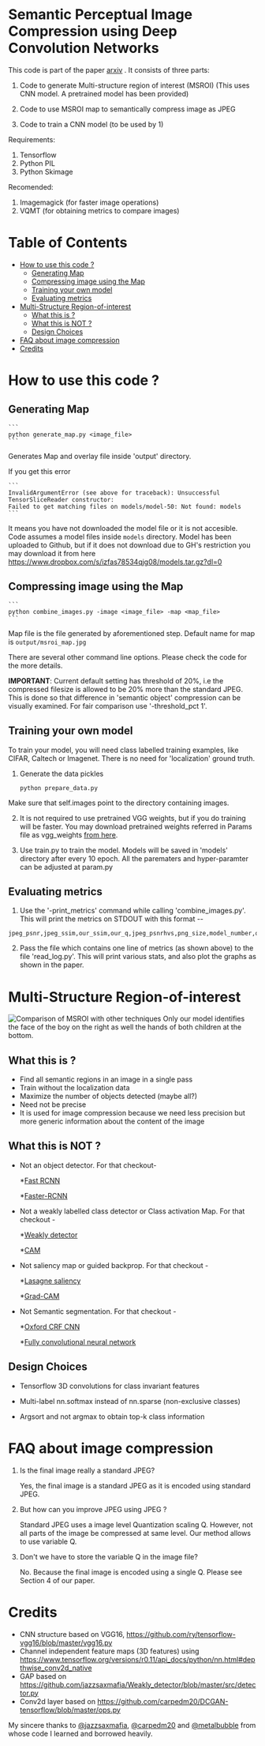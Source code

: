 # Semantic Perceptual Image Compression using Deep Convolution Networks

This code is part of the paper [arxiv](http://gpgpu.cs-i.brandeis.edu/semantic_jpeg.pdf) . It consists of three parts:

1. Code to generate Multi-structure region of interest (MSROI)
   (This uses CNN model. A pretrained model has been provided)

2. Code to use MSROI map to semantically compress image as JPEG

3. Code to train a CNN model (to be used by 1)

Requirements:
1. Tensorflow
2. Python PIL
3. Python Skimage

Recomended:
1. Imagemagick (for faster image operations)
2. VQMT (for obtaining metrics to compare images)

Table of Contents
=================

   * [How to use this code ?](#how-to-use-this-code-)
      * [Generating Map](#generating-map)
      * [Compressing image using the Map](#compressing-image-using-the-map)
      * [Training your own model](#training-your-own-model)
      * [Evaluating metrics](#evaluating-metrics)
   * [Multi-Structure Region-of-interest](#multi-structure-region-of-interest)
      * [What this is ?](#what-this-is-)
      * [What this is NOT ?](#what-this-is-not-)
      * [Design Choices](#design-choices)
   * [FAQ about image compression](#faq-about-image-compression)
   * [Credits](#credits)

# How to use this code ?

## Generating Map

    ```
    python generate_map.py <image_file>
    ```
Generates Map and overlay file inside 'output' directory.

If you get this error

    ```
    InvalidArgumentError (see above for traceback): Unsuccessful TensorSliceReader constructor: 
    Failed to get matching files on models/model-50: Not found: models
    ```
It means you have not downloaded the model file or it is not accesible. Code assumes a model files inside `models` directory. 
Model has been uploaded to Github, but if it does not download due to GH's restriction you may download it from here
https://www.dropbox.com/s/izfas78534qjg08/models.tar.gz?dl=0
    
## Compressing image using the Map

    ```
    python combine_images.py -image <image_file> -map <map_file>
    ```
Map file is the file generated by aforementioned step. Default name for map is `output/msroi_map.jpg`
    
There are several other command line options. Please check the code for the more details.

**IMPORTANT**:
Current default setting has threshold of 20%, i.e the compressed filesize is allowed to be 20% more 
than the standard JPEG. This is done so that difference in 'semantic object' compression can be visually examined.
For fair comparison use '-threshold_pct 1'.
    

## Training your own model

To train your model, you will need class labelled training examples, like CIFAR, Caltech or Imagenet.
There is no need for 'localization' ground truth.

1. Generate the data pickles
    ```
    python prepare_data.py
    ```
Make sure that self.images point to the directory containing images.

2. It is not required to use pretrained VGG weights, but if you do training will be faster. 
You may download pretrained weights referred in Params file as vgg_weights [from here](https://drive.google.com/file/d/0B5o40yxdA9PqOVI5dF9tN3NUc2c/view?usp=sharing).

3. Use train.py to train the model. Models will be saved in 'models' directory after every 10 epoch. All the parematers and hyper-paramter can be adjusted at param.py


## Evaluating metrics

1. Use the '-print_metrics' command while calling 'combine_images.py'. This will print the metrics on STDOUT with this format --

```
jpeg_psnr,jpeg_ssim,our_ssim,our_q,jpeg_psnrhvs,png_size,model_number,our_size,filename,jpeg_vifp,jpeg_q,jpeg_msssim,our_psnrhvsm,jpeg_psnrhvsm,our_vifp,our_psnr,our_msssim,our_psnrhvs,jpeg_size
```

2. Pass the file which contains one line of metrics (as shown above) to the file 'read_log.py'. This will print various stats, and also plot the graphs as shown in the paper.



# Multi-Structure Region-of-interest
![Comparison of MSROI with other techniques](https://raw.githubusercontent.com/iamaaditya/image-compression-cnn/master/girl_msroi.png)
Only our model identifies the face of the boy on the right as well the hands of both children at the bottom. 

## What this is ?
* Find all semantic regions in an image in a single pass
* Train without the localization data
* Maximize the number of objects detected (maybe all?)
* Need not be precise
* It is used for image compression because we need less precision but more generic information about the content of the image


## What this is NOT ?

* Not an object detector. For that checkout-

    *[Fast RCNN](https://github.com/rbgirshick/fast-rcnn)
    
    *[Faster-RCNN](https://github.com/rbgirshick/py-faster-rcnn) 
    
* Not a weakly labelled class detector or Class activation Map. For that checkout -

    *[Weakly detector](https://github.com/jazzsaxmafia/Weakly_detector) 
    
    *[CAM](https://github.com/metalbubble/CAM) 
    
* Not saliency map or guided backprop. For that checkout -

    *[Lasagne saliency](https://github.com/Lasagne/Recipes/blob/master/examples/Saliency%20Maps%20and%20Guided%20Backpropagation.ipynb) 
    
    *[Grad-CAM](https://github.com/ramprs/grad-cam) 
    
* Not Semantic segmentation. For that checkout -

    *[Oxford CRF CNN](https://github.com/torrvision/crfasrnn) 
    
    *[Fully convolutional neural network](https://github.com/shelhamer/fcn.berkeleyvision.org) 
    


## Design Choices
    
* Tensorflow 3D convolutions for class invariant features

* Multi-label nn.softmax instead of nn.sparse
        (non-exclusive classes)

* Argsort and not argmax to obtain top-k class information
    

# FAQ about image compression

1. Is the final image really a standard JPEG?

   Yes, the final image is a standard JPEG as it is encoded using standard JPEG.

2. But how can you improve JPEG using JPEG ?

   Standard JPEG uses a image level Quantization scaling Q. However, not all parts 
   of the image be compressed at same level. Our method allows to use variable Q.

3. Don't we have to store the variable Q in the image file?

   No. Because the final image is encoded using a single Q. Please see Section 4 of our paper. 


# Credits

 * CNN structure based on VGG16, https://github.com/ry/tensorflow-vgg16/blob/master/vgg16.py
 * Channel independent feature maps (3D features) using https://www.tensorflow.org/versions/r0.11/api_docs/python/nn.html#depthwise_conv2d_native 
 * GAP based on https://github.com/jazzsaxmafia/Weakly_detector/blob/master/src/detector.py
 * Conv2d layer based on https://github.com/carpedm20/DCGAN-tensorflow/blob/master/ops.py

My sincere thanks to [@jazzsaxmafia](https://github.com/jazzsaxmafia), [@carpedm20](https://github.com/carpedm20) and [@metalbubble](https://github.com/metalbubble) from whose code I learned and borrowed heavily.
